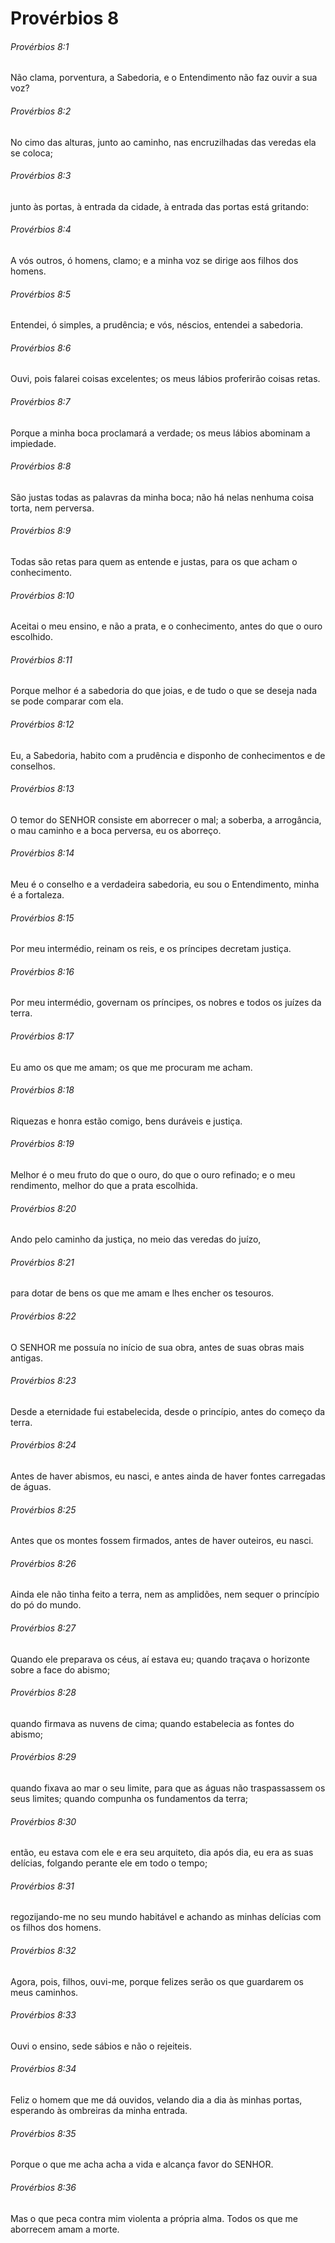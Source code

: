 # Provérbios 8

###### Provérbios 8:1

Não clama, porventura, a Sabedoria, e o Entendimento não faz ouvir a sua voz?

###### Provérbios 8:2

No cimo das alturas, junto ao caminho, nas encruzilhadas das veredas ela se coloca;

###### Provérbios 8:3

junto às portas, à entrada da cidade, à entrada das portas está gritando:

###### Provérbios 8:4

A vós outros, ó homens, clamo; e a minha voz se dirige aos filhos dos homens.

###### Provérbios 8:5

Entendei, ó simples, a prudência; e vós, néscios, entendei a sabedoria.

###### Provérbios 8:6

Ouvi, pois falarei coisas excelentes; os meus lábios proferirão coisas retas.

###### Provérbios 8:7

Porque a minha boca proclamará a verdade; os meus lábios abominam a impiedade.

###### Provérbios 8:8

São justas todas as palavras da minha boca; não há nelas nenhuma coisa torta, nem perversa.

###### Provérbios 8:9

Todas são retas para quem as entende e justas, para os que acham o conhecimento.

###### Provérbios 8:10

Aceitai o meu ensino, e não a prata, e o conhecimento, antes do que o ouro escolhido.

###### Provérbios 8:11

Porque melhor é a sabedoria do que joias, e de tudo o que se deseja nada se pode comparar com ela.

###### Provérbios 8:12

Eu, a Sabedoria, habito com a prudência e disponho de conhecimentos e de conselhos.

###### Provérbios 8:13

O temor do SENHOR consiste em aborrecer o mal; a soberba, a arrogância, o mau caminho e a boca perversa, eu os aborreço.

###### Provérbios 8:14

Meu é o conselho e a verdadeira sabedoria, eu sou o Entendimento, minha é a fortaleza.

###### Provérbios 8:15

Por meu intermédio, reinam os reis, e os príncipes decretam justiça.

###### Provérbios 8:16

Por meu intermédio, governam os príncipes, os nobres e todos os juízes da terra.

###### Provérbios 8:17

Eu amo os que me amam; os que me procuram me acham.

###### Provérbios 8:18

Riquezas e honra estão comigo, bens duráveis e justiça.

###### Provérbios 8:19

Melhor é o meu fruto do que o ouro, do que o ouro refinado; e o meu rendimento, melhor do que a prata escolhida.

###### Provérbios 8:20

Ando pelo caminho da justiça, no meio das veredas do juízo,

###### Provérbios 8:21

para dotar de bens os que me amam e lhes encher os tesouros.

###### Provérbios 8:22

O SENHOR me possuía no início de sua obra, antes de suas obras mais antigas.

###### Provérbios 8:23

Desde a eternidade fui estabelecida, desde o princípio, antes do começo da terra.

###### Provérbios 8:24

Antes de haver abismos, eu nasci, e antes ainda de haver fontes carregadas de águas.

###### Provérbios 8:25

Antes que os montes fossem firmados, antes de haver outeiros, eu nasci.

###### Provérbios 8:26

Ainda ele não tinha feito a terra, nem as amplidões, nem sequer o princípio do pó do mundo.

###### Provérbios 8:27

Quando ele preparava os céus, aí estava eu; quando traçava o horizonte sobre a face do abismo;

###### Provérbios 8:28

quando firmava as nuvens de cima; quando estabelecia as fontes do abismo;

###### Provérbios 8:29

quando fixava ao mar o seu limite, para que as águas não traspassassem os seus limites; quando compunha os fundamentos da terra;

###### Provérbios 8:30

então, eu estava com ele e era seu arquiteto, dia após dia, eu era as suas delícias, folgando perante ele em todo o tempo;

###### Provérbios 8:31

regozijando-me no seu mundo habitável e achando as minhas delícias com os filhos dos homens.

###### Provérbios 8:32

Agora, pois, filhos, ouvi-me, porque felizes serão os que guardarem os meus caminhos.

###### Provérbios 8:33

Ouvi o ensino, sede sábios e não o rejeiteis.

###### Provérbios 8:34

Feliz o homem que me dá ouvidos, velando dia a dia às minhas portas, esperando às ombreiras da minha entrada.

###### Provérbios 8:35

Porque o que me acha acha a vida e alcança favor do SENHOR.

###### Provérbios 8:36

Mas o que peca contra mim violenta a própria alma. Todos os que me aborrecem amam a morte.

